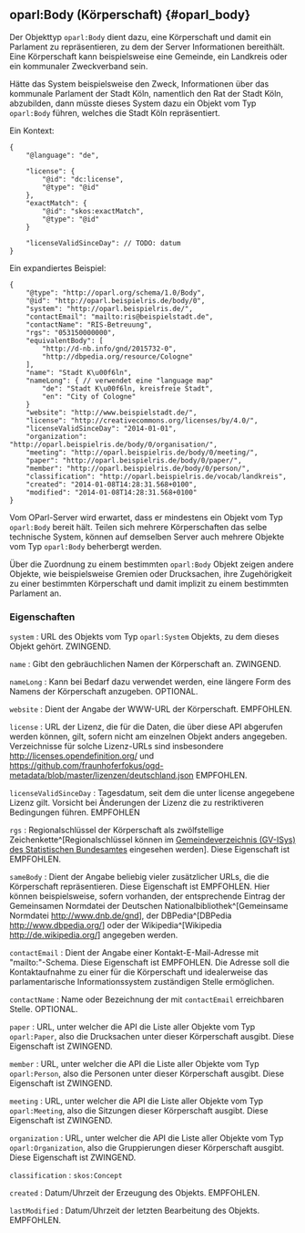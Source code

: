 oparl:Body (Körperschaft)   {#oparl_body}
------------------------

Der Objekttyp `oparl:Body` dient dazu, eine Körperschaft und damit ein
Parlament zu repräsentieren, zu dem der Server Informationen bereithält.
Eine Körperschaft kann beispielsweise eine Gemeinde, ein Landkreis oder 
ein kommunaler Zweckverband sein.

Hätte das System beispielsweise den Zweck, Informationen über das kommunale
Parlament der Stadt Köln, namentlich den Rat der Stadt Köln, abzubilden,
dann müsste dieses System dazu ein Objekt vom Typ `oparl:Body` führen, welches
die Stadt Köln repräsentiert.

Ein Kontext:

~~~~~
{
    "@language": "de",
    
    "license": {
        "@id": "dc:license",
        "@type": "@id"
    },
    "exactMatch": {
        "@id": "skos:exactMatch",
        "@type": "@id"
    }
    
    "licenseValidSinceDay": // TODO: datum
}
~~~~~

Ein expandiertes Beispiel:

~~~~~  {#oparlbody_ex1 .json}
{
    "@type": "http://oparl.org/schema/1.0/Body",
    "@id": "http://oparl.beispielris.de/body/0",
    "system": "http://oparl.beispielris.de/",
    "contactEmail": "mailto:ris@beispielstadt.de",
    "contactName": "RIS-Betreuung",
    "rgs": "053150000000",
    "equivalentBody": [
        "http://d-nb.info/gnd/2015732-0",
        "http://dbpedia.org/resource/Cologne"
    ],
    "name": "Stadt K\u00f6ln",
    "nameLong": { // verwendet eine "language map"
        "de": "Stadt K\u00f6ln, kreisfreie Stadt",
        "en": "City of Cologne"
    }
    "website": "http://www.beispielstadt.de/",
    "license": "http://creativecommons.org/licenses/by/4.0/",
    "licenseValidSinceDay": "2014-01-01",
    "organization": "http://oparl.beispielris.de/body/0/organisation/",
    "meeting": "http://oparl.beispielris.de/body/0/meeting/",
    "paper": "http://oparl.beispielris.de/body/0/paper/",
    "member": "http://oparl.beispielris.de/body/0/person/",
    "classification": "http://oparl.beispielris.de/vocab/landkreis",
    "created": "2014-01-08T14:28:31.568+0100",
    "modified": "2014-01-08T14:28:31.568+0100"
}
~~~~~

Vom OParl-Server wird erwartet, dass er mindestens
ein Objekt vom Typ `oparl:Body` bereit hält. Teilen sich mehrere Körperschaften
das selbe technische System, können auf demselben Server auch mehrere
Objekte vom Typ `oparl:Body` beherbergt werden.

Über die Zuordnung zu einem bestimmten `oparl:Body` Objekt zeigen andere
Objekte, wie beispielsweise Gremien oder Drucksachen, ihre Zugehörigkeit
zu einer bestimmten Körperschaft und damit implizit zu einem bestimmten
Parlament an.

### Eigenschaften

`system`
:   URL des Objekts vom Typ `oparl:System` Objekts, zu dem dieses Objekt gehört. 
    ZWINGEND.

`name`
:   Gibt den gebräuchlichen Namen der Körperschaft an.
    ZWINGEND.

`nameLong`
:   Kann bei Bedarf dazu verwendet werden, eine längere Form des 
    Namens der Körperschaft anzugeben.
    OPTIONAL.

`website`
:   Dient der Angabe der WWW-URL der Körperschaft.
    EMPFOHLEN.

`license`
:   URL der Lizenz, die für die Daten, die über diese API abgerufen werden
    können, gilt, sofern nicht am einzelnen Objekt anders angegeben. Verzeichnisse für solche Lizenz-URLs
    sind insbesondere
    http://licenses.opendefinition.org/ und
    https://github.com/fraunhoferfokus/ogd-metadata/blob/master/lizenzen/deutschland.json
    EMPFOHLEN.

`licenseValidSinceDay`
:   Tagesdatum, seit dem die unter license angegebene Lizenz gilt.
    Vorsicht bei Änderungen der Lizenz die zu restriktiveren Bedingungen führen.
    EMPFOHLEN

`rgs`
:   Regionalschlüssel der Körperschaft als zwölfstellige Zeichenkette^[Regionalschlüssel können im [Gemeindeverzeichnis (GV-ISys) des Statistischen Bundesamtes](https://www.destatis.de/DE/ZahlenFakten/LaenderRegionen/Regionales/Gemeindeverzeichnis/Gemeindeverzeichnis.html) eingesehen werden].
    Diese Eigenschaft ist EMPFOHLEN.

`sameBody`
:   Dient der Angabe beliebig vieler zusätzlicher URLs, die die Körperschaft
    repräsentieren. Diese Eigenschaft ist EMPFOHLEN. Hier können beispielsweise,
    sofern vorhanden, der entsprechende Eintrag der Gemeinsamen Normdatei der Deutschen Nationalbibliothek^[Gemeinsame Normdatei <http://www.dnb.de/gnd>],
    der DBPedia^[DBPedia <http://www.dbpedia.org/>] oder der Wikipedia^[Wikipedia <http://de.wikipedia.org/>] angegeben werden.

`contactEmail`
:   Dient der Angabe einer Kontakt-E-Mail-Adresse mit "mailto:"-Schema. Diese Eigenschaft
    ist EMPFOHLEN. Die Adresse soll die Kontaktaufnahme zu einer für die Körperschaft
    und idealerweise das parlamentarische Informationssystem zuständigen Stelle
    ermöglichen.

`contactName`
:   Name oder Bezeichnung der mit `contactEmail` erreichbaren Stelle. OPTIONAL.

`paper`
:   URL, unter welcher die API die Liste aller Objekte vom Typ `oparl:Paper`,
    also die Drucksachen unter dieser Körperschaft ausgibt.
    Diese Eigenschaft ist ZWINGEND.

`member`
:   URL, unter welcher die API die Liste aller Objekte vom Typ `oparl:Person`,
    also die Personen unter dieser Körperschaft ausgibt.
    Diese Eigenschaft ist ZWINGEND.

`meeting`
:   URL, unter welcher die API die Liste aller Objekte vom Typ `oparl:Meeting`,
    also die Sitzungen dieser Körperschaft ausgibt.
    Diese Eigenschaft ist ZWINGEND.

`organization`
:   URL, unter welcher die API die Liste aller Objekte vom Typ `oparl:Organization`,
    also die Gruppierungen dieser Körperschaft ausgibt.
    Diese Eigenschaft ist ZWINGEND.

`classification`
:   `skos:Concept`

`created`
:   Datum/Uhrzeit der Erzeugung des Objekts. EMPFOHLEN.

`lastModified`
:   Datum/Uhrzeit der letzten Bearbeitung des Objekts. EMPFOHLEN.
